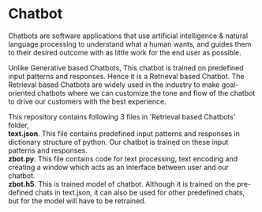 # Chatbot
Chatbots are software applications that use artificial intelligence & natural language processing to understand what a human wants, and guides them to their desired outcome with as little work for the end user as possible. 

Unlike Generative based Chatbots, This chatbot is trained on predefined input patterns and responses. Hence it is a Retrieval based Chatbot. The Retrieval based Chatbots are widely used in the industry to make goal-oriented chatbots where we can customize the tone and flow of the chatbot to drive our customers with the best experience.

This repository contains following 3 files in 'Retrieval based Chatbots' folder,<br/>
**text.json**. This file contains predefined input patterns and responses in dictionary structure of python. Our chatbot is trained on these input patterns and responses.<br/>
**zbot.py**. This file contains code for text processing, text encoding and creating a window which acts as an interface between user and our chatbot. <br/>
**zbot.h5**. This is trained model of chatbot. Although it is trained on the pre-defined chats in text.json, it can also be used for other predefined chats, but for the model will have to be retrained.  
